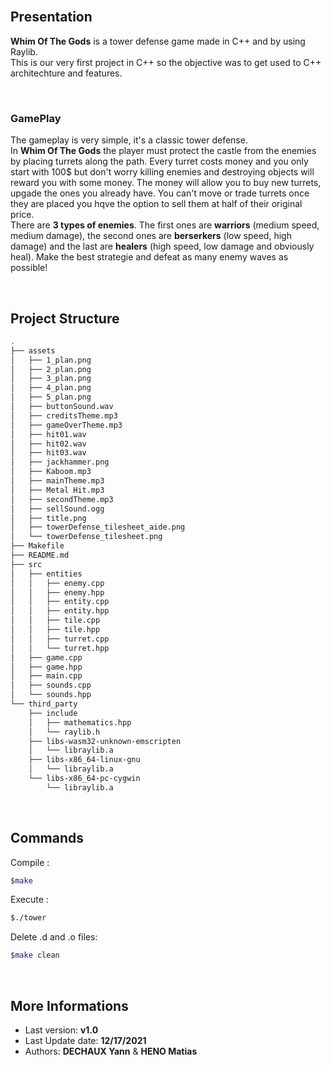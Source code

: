</br>

## Presentation

**Whim Of The Gods** is a tower defense game made in C++ and by using Raylib.</br> 
This is our very first project in C++ so the objective was to get used to C++ architechture and features.

</br>

### **GamePlay**

The gameplay is very simple, it's a classic tower defense. </br>
In **Whim Of The Gods** the player must protect the castle from the enemies by placing turrets along the path. Every turret costs money and you only start with 100$ but don't worry killing enemies and destroying objects will reward you with some money. The money will allow you to buy new turrets, upgade the ones you already have. You can't move or trade turrets once they are placed you hqve the option to sell them at half of their original price. </br>
There are **3 types of enemies**. The first ones are **warriors** (medium speed, medium damage), the second ones are **berserkers** (low speed, high damage) and the last are **healers** (high speed, low damage and obviously heal). Make the best strategie and defeat as many enemy waves as possible!

</br>


## Project Structure

``` sh
.
├── assets
│   ├── 1_plan.png
│   ├── 2_plan.png
│   ├── 3_plan.png
│   ├── 4_plan.png
│   ├── 5_plan.png
│   ├── buttonSound.wav
│   ├── creditsTheme.mp3
│   ├── gameOverTheme.mp3
│   ├── hit01.wav
│   ├── hit02.wav
│   ├── hit03.wav
│   ├── jackhammer.png
│   ├── Kaboom.mp3
│   ├── mainTheme.mp3
│   ├── Metal Hit.mp3
│   ├── secondTheme.mp3
│   ├── sellSound.ogg
│   ├── title.png
│   ├── towerDefense_tilesheet_aide.png
│   └── towerDefense_tilesheet.png
├── Makefile
├── README.md
├── src
│   ├── entities
│   │   ├── enemy.cpp
│   │   ├── enemy.hpp
│   │   ├── entity.cpp
│   │   ├── entity.hpp
│   │   ├── tile.cpp
│   │   ├── tile.hpp
│   │   ├── turret.cpp
│   │   └── turret.hpp
│   ├── game.cpp
│   ├── game.hpp
│   ├── main.cpp
│   ├── sounds.cpp
│   └── sounds.hpp
└── third_party
    ├── include
    │   ├── mathematics.hpp
    │   └── raylib.h
    ├── libs-wasm32-unknown-emscripten
    │   └── libraylib.a
    ├── libs-x86_64-linux-gnu
    │   └── libraylib.a
    └── libs-x86_64-pc-cygwin
        └── libraylib.a
```
</br>

## Commands

Compile :
``` sh
$make 
```
Execute :
``` sh
$./tower
```
Delete .d and .o files:
``` sh
$make clean
```

</br>

## More Informations

- Last version: **v1.0**
- Last Update date: **12/17/2021**
- Authors: **DECHAUX Yann** & **HENO Matias**